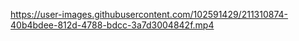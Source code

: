 

https://user-images.githubusercontent.com/102591429/211310874-40b4bdee-812d-4788-bdcc-3a7d3004842f.mp4

